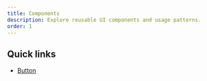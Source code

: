 ```yaml
---
title: Components
description: Explore reusable UI components and usage patterns.
order: 1
---
```


## Quick links

- [Button](/components/button)
